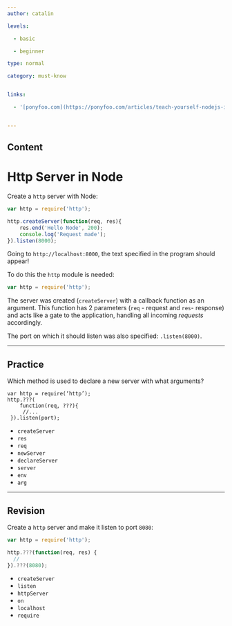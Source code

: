 ```yaml
---
author: catalin

levels:

  - basic

  - beginner

type: normal

category: must-know


links:

  - '[ponyfoo.com](https://ponyfoo.com/articles/teach-yourself-nodejs-in-10-steps#http-server){website}'


---
```

## Content
# Http Server in **Node**

Create a `http` server with Node:
```javascript
var http = require('http');

http.createServer(function(req, res){
    res.end('Hello Node', 200);
    console.log('Request made');
}).listen(8000);
```

Going to `http://localhost:8000`, the text specified in the program should appear!

To do this the `http` module is needed:
```javascript
var http = require('http');
```
The server was created (`createServer`) with a callback function as an argument. This function has 2 parameters (`req` - request and `res`- response) and acts like a gate to the application, handling all incoming *requests* accordingly.

The port on which it should listen was also specified: `.listen(8000)`.

---
## Practice

Which method is used to declare a new server with what arguments?

```
var http = require(‘http’);
http.???(
    function(req, ???){
     //...
 }).listen(port);
```

* `createServer`
* `res`
* `req`
* `newServer`
* `declareServer`
* `server`
* `env`
* `arg`

---
## Revision

Create a `http` server and make it listen to port `8080`:
```javascript
var http = require('http');

http.???(function(req, res) {
  //
}).???(8080);
```


* `createServer`
* `listen`
* `httpServer`
* `on`
* `localhost`
* `require`

